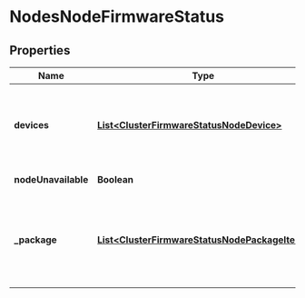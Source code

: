 
# NodesNodeFirmwareStatus

## Properties
Name | Type | Description | Notes
------------ | ------------- | ------------- | -------------
**devices** | [**List&lt;ClusterFirmwareStatusNodeDevice&gt;**](ClusterFirmwareStatusNodeDevice.md) | List of the firmware status for hardware components on the node. |  [optional]
**nodeUnavailable** | **Boolean** | Node is unavailable. |  [optional]
**_package** | [**List&lt;ClusterFirmwareStatusNodePackageItem&gt;**](ClusterFirmwareStatusNodePackageItem.md) | List of the firmware binary information for the installed firmware package. |  [optional]



